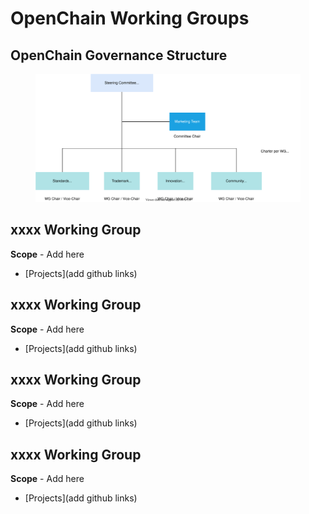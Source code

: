# OpenChain Working Groups

## OpenChain Governance Structure

<figure>
	<img src="img/gsf_governance.svg" alt="OpenChain Governance Structure">
	<figcaption></figcaption>
</figure>

## xxxx Working Group
**Scope** - Add here

 - [Projects](add github links)

## xxxx Working Group
**Scope** - Add here

 - [Projects](add github links)

## xxxx Working Group
**Scope** - Add here

 - [Projects](add github links)

## xxxx Working Group
**Scope** - Add here

 - [Projects](add github links)
